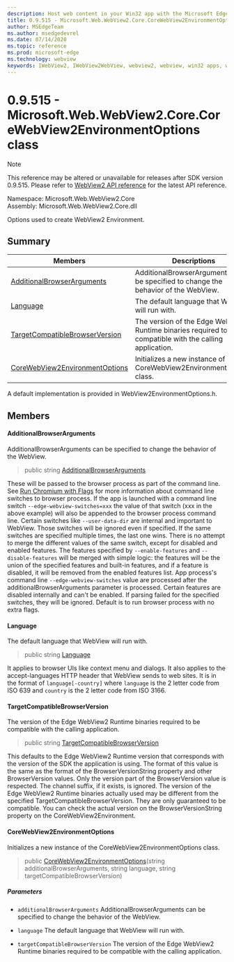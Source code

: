 ```yaml
---
description: Host web content in your Win32 app with the Microsoft Edge WebView2 control
title: 0.9.515 - Microsoft.Web.WebView2.Core.CoreWebView2EnvironmentOptions
author: MSEdgeTeam
ms.author: msedgedevrel
ms.date: 07/14/2020
ms.topic: reference
ms.prod: microsoft-edge
ms.technology: webview
keywords: IWebView2, IWebView2WebView, webview2, webview, win32 apps, win32, edge, ICoreWebView2, ICoreWebView2Controller, browser control, edge html
---
```


# 0.9.515 - Microsoft.Web.WebView2.Core.CoreWebView2EnvironmentOptions class 

> [!NOTE]
> This reference may be altered or unavailable for releases after SDK version 0.9.515. Please refer to [WebView2 API reference](../../../webview2-api-reference.md) for the latest API reference.

Namespace: Microsoft.Web.WebView2.Core\
Assembly: Microsoft.Web.WebView2.Core.dll

Options used to create WebView2 Environment.

## Summary

 Members                        | Descriptions
--------------------------------|---------------------------------------------
[AdditionalBrowserArguments](#additionalbrowserarguments) | AdditionalBrowserArguments can be specified to change the behavior of the WebView.
[Language](#language) | The default language that WebView will run with.
[TargetCompatibleBrowserVersion](#targetcompatiblebrowserversion) | The version of the Edge WebView2 Runtime binaries required to be compatible with the calling application.
[CoreWebView2EnvironmentOptions](#corewebview2environmentoptions) | Initializes a new instance of the CoreWebView2EnvironmentOptions class.

A default implementation is provided in WebView2EnvironmentOptions.h.

## Members

#### AdditionalBrowserArguments 

AdditionalBrowserArguments can be specified to change the behavior of the WebView.

> public string [AdditionalBrowserArguments](#additionalbrowserarguments)

These will be passed to the browser process as part of the command line. See [Run Chromium with Flags](https://aka.ms/RunChromiumWithFlags) for more information about command line switches to browser process. If the app is launched with a command line switch `--edge-webview-switches=xxx` the value of that switch (xxx in the above example) will also be appended to the browser process command line. Certain switches like `--user-data-dir` are internal and important to WebView. Those switches will be ignored even if specified. If the same switches are specified multiple times, the last one wins. There is no attempt to merge the different values of the same switch, except for disabled and enabled features. The features specified by `--enable-features` and `--disable-features` will be merged with simple logic: the features will be the union of the specified features and built-in features, and if a feature is disabled, it will be removed from the enabled features list. App process's command line `--edge-webview-switches` value are processed after the additionalBrowserArguments parameter is processed. Certain features are disabled internally and can't be enabled. If parsing failed for the specified switches, they will be ignored. Default is to run browser process with no extra flags.

#### Language 

The default language that WebView will run with.

> public string [Language](#language)

It applies to browser UIs like context menu and dialogs. It also applies to the accept-languages HTTP header that WebView sends to web sites. It is in the format of `language[-country]` where `language` is the 2 letter code from ISO 639 and `country` is the 2 letter code from ISO 3166.

#### TargetCompatibleBrowserVersion 

The version of the Edge WebView2 Runtime binaries required to be compatible with the calling application.

> public string [TargetCompatibleBrowserVersion](#targetcompatiblebrowserversion)

This defaults to the Edge WebView2 Runtime version that corresponds with the version of the SDK the application is using. The format of this value is the same as the format of the BrowserVersionString property and other BrowserVersion values. Only the version part of the BrowserVersion value is respected. The channel suffix, if it exists, is ignored. The version of the Edge WebView2 Runtime binaries actually used may be different from the specified TargetCompatibleBrowserVersion. They are only guaranteed to be compatible. You can check the actual version on the BrowserVersionString property on the CoreWebView2Environment.

#### CoreWebView2EnvironmentOptions 

Initializes a new instance of the CoreWebView2EnvironmentOptions class.

> public  [CoreWebView2EnvironmentOptions](#corewebview2environmentoptions)(string additionalBrowserArguments, string language, string targetCompatibleBrowserVersion)

##### Parameters
* `additionalBrowserArguments` AdditionalBrowserArguments can be specified to change the behavior of the WebView. 

* `language` The default language that WebView will run with. 

* `targetCompatibleBrowserVersion` The version of the Edge WebView2 Runtime binaries required to be compatible with the calling application.

